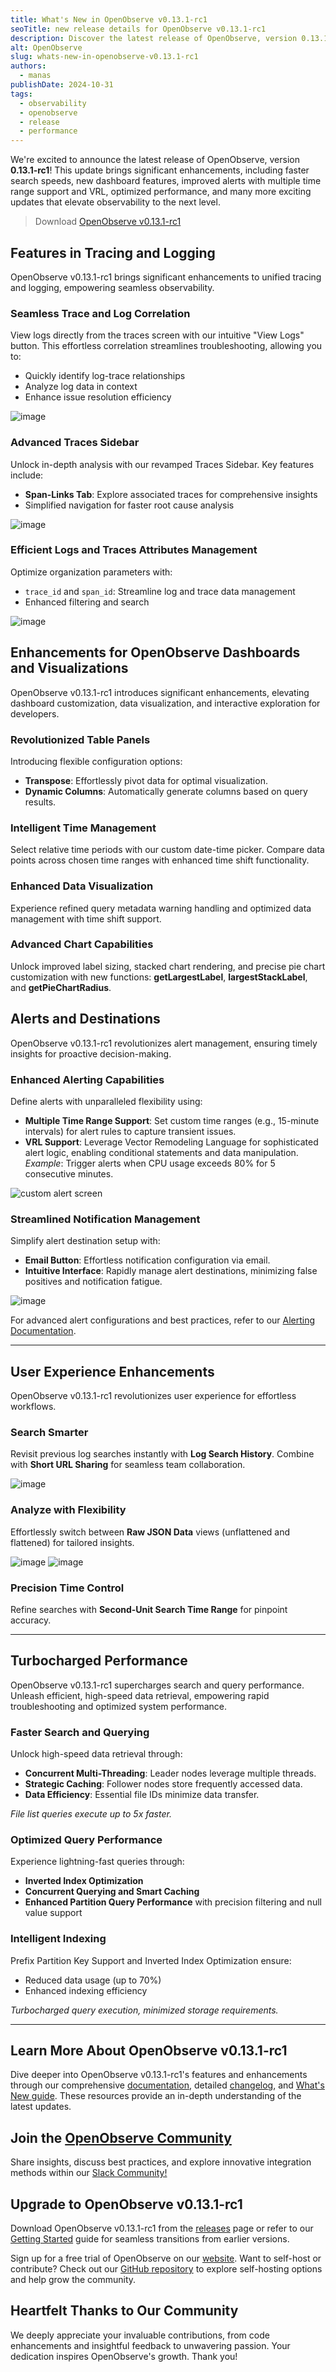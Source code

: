 ```yaml
---
title: What's New in OpenObserve v0.13.1-rc1
seoTitle: new release details for OpenObserve v0.13.1-rc1
description: Discover the latest release of OpenObserve, version 0.13.1-rc1! Enjoy faster search speeds, advanced dashboard features, enhanced alerting with multiple time range and VRL support, and optimized performance. Experience next-level observability with these powerful updates and more in OpenObserve 0.13.1-rc1.
alt: OpenObserve
slug: whats-new-in-openobserve-v0.13.1-rc1
authors: 
  - manas
publishDate: 2024-10-31   
tags:
  - observability
  - openobserve
  - release
  - performance
---
```


We're excited to announce the latest release of OpenObserve, version **0.13.1-rc1**! This update brings significant enhancements, including faster search speeds, new dashboard features, improved alerts with multiple time range support and VRL, optimized performance, and many more exciting updates that elevate observability to the next level.


> Download [OpenObserve v0.13.1-rc1](https://github.com/openobserve/openobserve/tree/v0.13.1-rc1)

## Features in Tracing and Logging

OpenObserve v0.13.1-rc1 brings significant enhancements to unified tracing and logging, empowering seamless observability.

### Seamless Trace and Log Correlation

View logs directly from the traces screen with our intuitive "View Logs" button. This effortless correlation streamlines troubleshooting, allowing you to:

- Quickly identify log-trace relationships
- Analyze log data in context
- Enhance issue resolution efficiency

![image](/img/blog/release_v0.13.1-rc1/image4.png)

### Advanced Traces Sidebar

Unlock in-depth analysis with our revamped Traces Sidebar. Key features include:

- **Span-Links Tab**: Explore associated traces for comprehensive insights
- Simplified navigation for faster root cause analysis

![image](/img/blog/release_v0.13.1-rc1/image1.png)

### Efficient Logs and Traces Attributes Management

Optimize organization parameters with:

- `trace_id` and `span_id`: Streamline log and trace data management
- Enhanced filtering and search 

![image](/img/blog/release_v0.13.1-rc1/image7.png)

## Enhancements for OpenObserve Dashboards and Visualizations

OpenObserve v0.13.1-rc1 introduces significant enhancements, elevating dashboard customization, data visualization, and interactive exploration for developers.

### Revolutionized Table Panels

Introducing flexible configuration options:

- **Transpose**: Effortlessly pivot data for optimal visualization.
- **Dynamic Columns**: Automatically generate columns based on query results.

### Intelligent Time Management

Select relative time periods with our custom date-time picker. Compare data points across chosen time ranges with enhanced time shift functionality.

### Enhanced Data Visualization

Experience refined query metadata warning handling and optimized data management with time shift support.

### Advanced Chart Capabilities

Unlock improved label sizing, stacked chart rendering, and precise pie chart customization with new functions: **getLargestLabel**, **largestStackLabel**, and **getPieChartRadius**.

## Alerts and Destinations

OpenObserve v0.13.1-rc1 revolutionizes alert management, ensuring timely insights for proactive decision-making.

### Enhanced Alerting Capabilities

Define alerts with unparalleled flexibility using:

- **Multiple Time Range Support**: Set custom time ranges (e.g., 15-minute intervals) for alert rules to capture transient issues.
- **VRL Support**: Leverage Vector Remodeling Language for sophisticated alert logic, enabling conditional statements and data manipulation.  
  *Example*: Trigger alerts when CPU usage exceeds 80% for 5 consecutive minutes.

![custom alert screen](/img/blog/release_v0.13.1-rc1/image2.jpg)

### Streamlined Notification Management

Simplify alert destination setup with:

- **Email Button**: Effortless notification configuration via email.
- **Intuitive Interface**: Rapidly manage alert destinations, minimizing false positives and notification fatigue.

![image](/img/blog/release_v0.13.1-rc1/image6.png)

For advanced alert configurations and best practices, refer to our [Alerting Documentation](https://openobserve.ai/docs/user-guide/alerts/alerts/).

---

## User Experience Enhancements

OpenObserve v0.13.1-rc1 revolutionizes user experience for effortless workflows.

### Search Smarter

Revisit previous log searches instantly with **Log Search History**. Combine with **Short URL Sharing** for seamless team collaboration.

![image](/img/blog/release_v0.13.1-rc1/image5.png)

### Analyze with Flexibility

Effortlessly switch between **Raw JSON Data** views (unflattened and flattened) for tailored insights.

![image](/img/blog/release_v0.13.1-rc1/image8.png)
![image](/img/blog/release_v0.13.1-rc1/image3.png)

### Precision Time Control

Refine searches with **Second-Unit Search Time Range** for pinpoint accuracy.

---

## Turbocharged Performance

OpenObserve v0.13.1-rc1 supercharges search and query performance. Unleash efficient, high-speed data retrieval, empowering rapid troubleshooting and optimized system performance.

### Faster Search and Querying

Unlock high-speed data retrieval through:

- **Concurrent Multi-Threading**: Leader nodes leverage multiple threads.
- **Strategic Caching**: Follower nodes store frequently accessed data.
- **Data Efficiency**: Essential file IDs minimize data transfer.

*File list queries execute up to 5x faster.*

### Optimized Query Performance

Experience lightning-fast queries through:

- **Inverted Index Optimization**
- **Concurrent Querying and Smart Caching**
- **Enhanced Partition Query Performance** with precision filtering and null value support

### Intelligent Indexing

Prefix Partition Key Support and Inverted Index Optimization ensure:

- Reduced data usage (up to 70%)
- Enhanced indexing efficiency

*Turbocharged query execution, minimized storage requirements.*

---

## Learn More About OpenObserve v0.13.1-rc1

Dive deeper into OpenObserve v0.13.1-rc1's features and enhancements through our comprehensive [documentation](https://openobserve.ai/docs/), detailed [changelog](https://github.com/openobserve/openobserve/compare/v0.13.0...v0.13.1-rc1), and [What's New guide](https://github.com/openobserve/openobserve/releases/tag/v0.13.1-rc1). These resources provide an in-depth understanding of the latest updates.

## Join the [OpenObserve Community](https://zincobserve.slack.com/join/shared_invite/zt-11r96hv2b-UwxUILuSJ1duzl_6mhJwVg#/shared-invite/email)

Share insights, discuss best practices, and explore innovative integration methods within our [Slack Community!](https://zincobserve.slack.com/join/shared_invite/zt-11r96hv2b-UwxUILuSJ1duzl_6mhJwVg#/shared-invite/email)

## Upgrade to OpenObserve v0.13.1-rc1

Download OpenObserve v0.13.1-rc1 from the [releases](https://github.com/openobserve/openobserve/releases) page or refer to our [Getting Started](https://openobserve.ai/docs/getting-started/) guide for seamless transitions from earlier versions.

Sign up for a free trial of OpenObserve on our [website](https://openobserve.ai/). Want to self-host or contribute? Check out our [GitHub repository](https://github.com/openobserve/) to explore self-hosting options and help grow the community.

## Heartfelt Thanks to Our Community

We deeply appreciate your invaluable contributions, from code enhancements and insightful feedback to unwavering passion. Your dedication inspires OpenObserve's growth. Thank you!